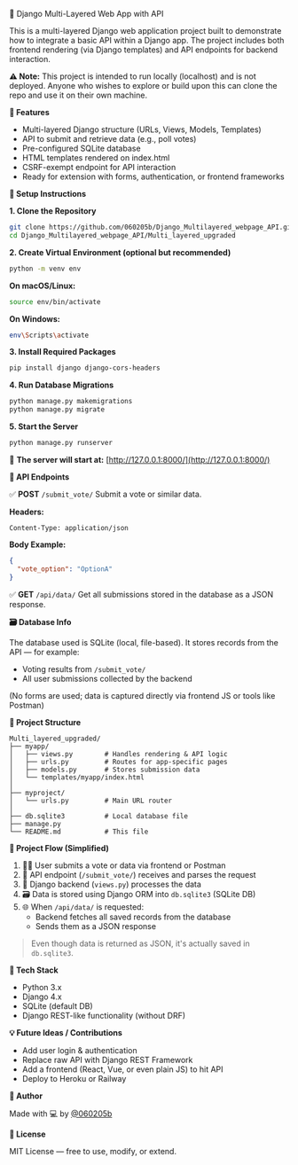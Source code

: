 🔩 Django Multi-Layered Web App with API

This is a multi-layered Django web application project built to demonstrate how to integrate a basic API within a Django app. The project includes both frontend rendering (via Django templates) and API endpoints for backend interaction.

**⚠️ Note:** This project is intended to run locally (localhost) and is not deployed.
Anyone who wishes to explore or build upon this can clone the repo and use it on their own machine.

**🚀 Features**

- Multi-layered Django structure (URLs, Views, Models, Templates)
- API to submit and retrieve data (e.g., poll votes)
- Pre-configured SQLite database
- HTML templates rendered on index.html
- CSRF-exempt endpoint for API interaction
- Ready for extension with forms, authentication, or frontend frameworks

**💠 Setup Instructions**

**1. Clone the Repository**
```bash
git clone https://github.com/060205b/Django_Multilayered_webpage_API.git
cd Django_Multilayered_webpage_API/Multi_layered_upgraded
```

**2. Create Virtual Environment (optional but recommended)**
```bash
python -m venv env
```
**On macOS/Linux:**
```bash
source env/bin/activate
```
**On Windows:**
```bash
env\Scripts\activate
```

**3. Install Required Packages**
```bash
pip install django django-cors-headers
```

**4. Run Database Migrations**
```bash
python manage.py makemigrations
python manage.py migrate
```

**5. Start the Server**
```bash
python manage.py runserver
```

📍 **The server will start at:** [http://127.0.0.1:8000/](http://127.0.0.1:8000/)

**📱 API Endpoints**

✅ **POST** `/submit_vote/`
Submit a vote or similar data.

**Headers:**
```http
Content-Type: application/json
```

**Body Example:**
```json
{
  "vote_option": "OptionA"
}
```

✅ **GET** `/api/data/`
Get all submissions stored in the database as a JSON response.

**🗃️ Database Info**

The database used is SQLite (local, file-based).
It stores records from the API — for example:
- Voting results from `/submit_vote/`
- All user submissions collected by the backend

(No forms are used; data is captured directly via frontend JS or tools like Postman)

**📁 Project Structure**
```
Multi_layered_upgraded/
├── myapp/
│   ├── views.py        # Handles rendering & API logic
│   ├── urls.py         # Routes for app-specific pages
│   ├── models.py       # Stores submission data
│   └── templates/myapp/index.html
│
├── myproject/
│   └── urls.py         # Main URL router
│
├── db.sqlite3          # Local database file
├── manage.py
└── README.md           # This file
```

**🔄 Project Flow (Simplified)**

1. 🧑‍💻 User submits a vote or data via frontend or Postman
2. 🔁 API endpoint (`/submit_vote/`) receives and parses the request
3. 🧠 Django backend (`views.py`) processes the data
4. 🗃️ Data is stored using Django ORM into `db.sqlite3` (SQLite DB)
5. 🌐 When `/api/data/` is requested:
   - Backend fetches all saved records from the database
   - Sends them as a JSON response

> Even though data is returned as JSON, it's actually saved in `db.sqlite3`.

**🔧 Tech Stack**

- Python 3.x
- Django 4.x
- SQLite (default DB)
- Django REST-like functionality (without DRF)

**💡 Future Ideas / Contributions**

- Add user login & authentication
- Replace raw API with Django REST Framework
- Add a frontend (React, Vue, or even plain JS) to hit API
- Deploy to Heroku or Railway

**🙌 Author**

Made with 💻 by [@060205b](https://github.com/060205b)

**📄 License**

MIT License — free to use, modify, or extend.

